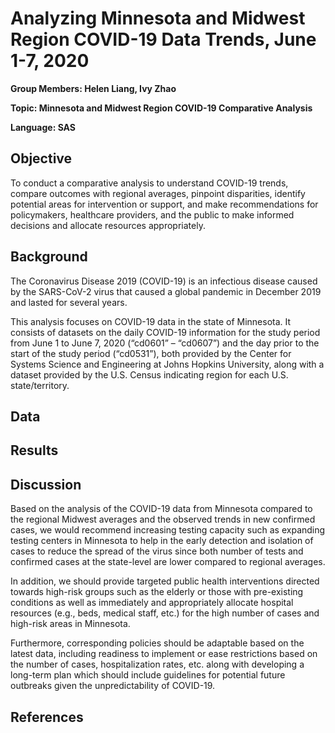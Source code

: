 # Analyzing Minnesota and Midwest Region COVID-19 Data Trends, June 1-7, 2020

**Group Members: Helen Liang, Ivy Zhao**

**Topic: Minnesota and Midwest Region COVID-19 Comparative Analysis**

**Language: SAS**

## Objective 

To conduct a comparative analysis to understand COVID-19 trends, compare outcomes with regional averages, pinpoint disparities, identify potential areas for intervention or support, and make recommendations for policymakers, healthcare providers, and the public to make informed decisions and allocate resources appropriately.

## Background

The Coronavirus Disease 2019 (COVID-19) is an infectious disease caused by the SARS-CoV-2 virus that caused a global pandemic in December 2019 and lasted for several years. 

This analysis focuses on COVID-19 data in the state of Minnesota. It consists of datasets on the daily COVID-19 information for the study period from June 1 to June 7, 2020 (“cd0601” – “cd0607”) and the day prior to the start of the study period (“cd0531”), both provided by the Center for Systems Science and Engineering at Johns Hopkins University, along with a dataset provided by the U.S. Census indicating region for each U.S. state/territory.

## Data

## Results

## Discussion

Based on the analysis of the COVID-19 data from Minnesota compared to the regional Midwest averages and the observed trends in new confirmed cases, we would recommend increasing testing capacity such as expanding testing centers in Minnesota to help in the early detection and isolation of cases to reduce the spread of the virus since both number of tests and confirmed cases at the state-level are lower compared to regional averages. 

In addition, we should provide targeted public health interventions directed towards high-risk groups such as the elderly or those with pre-existing conditions as well as immediately and appropriately allocate hospital resources (e.g., beds, medical staff, etc.) for the high number of cases and high-risk areas in Minnesota. 

Furthermore, corresponding policies should be adaptable based on the latest data, including readiness to implement or ease restrictions based on the number of cases, hospitalization rates, etc. along with developing a long-term plan which should include guidelines for potential future outbreaks given the unpredictability of COVID-19. 

## References
